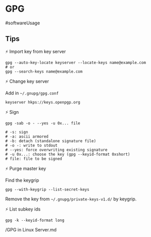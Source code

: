 # GPG

#softwareUsage

## Tips

⚡ Import key from key server

```
gpg --auto-key-locate keyserver --locate-keys name@example.com
# or
gpg --search-keys name@example.com
```

⚡ Change key server

Add in `~/.gnupg/gpg.conf`

```
keyserver hkps://keys.openpgp.org
```

⚡ Sign

```
gpg -sab -o - --yes -u 0x... file

# -s: sign
# -a: ascii armored
# -b: detach (standalone signature file)
# -o -: write to stdout
# --yes: force overwriting existing signature
# -u 0x...: choose the key (gpg --keyid-format 0xshort)
# file: file to be signed
```

⚡ Purge master key

Find the keygrip

```
gpg --with-keygrip --list-secret-keys
```

Remove the key from `~/.gnupg/private-keys-v1.d/` by keygrip.

⚡ List subkey ids

```
gpg -k --keyid-format long
```

/GPG in Linux Server.md